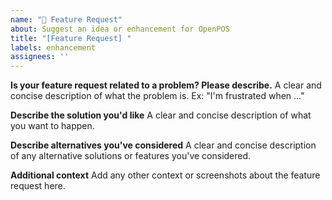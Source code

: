 ```yaml
---
name: "🚀 Feature Request"
about: Suggest an idea or enhancement for OpenPOS
title: "[Feature Request] "
labels: enhancement
assignees: ''
---
```


**Is your feature request related to a problem? Please describe.**
A clear and concise description of what the problem is. Ex: "I'm frustrated when ..."

**Describe the solution you'd like**
A clear and concise description of what you want to happen.

**Describe alternatives you've considered**
A clear and concise description of any alternative solutions or features you've considered.

**Additional context**
Add any other context or screenshots about the feature request here.
